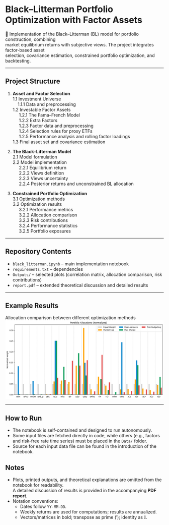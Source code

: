 # Black–Litterman Portfolio Optimization with Factor Assets

📌 Implementation of the Black–Litterman (BL) model for portfolio construction, combining  
market equilibrium returns with subjective views. The project integrates factor-based asset  
selection, covariance estimation, constrained portfolio optimization, and backtesting.

---

## Project Structure

1. **Asset and Factor Selection**  
   1.1 Investment Universe  
   &nbsp;&nbsp;&nbsp;&nbsp;1.1.1 Data and preprocessing  
   1.2 Investable Factor Assets  
   &nbsp;&nbsp;&nbsp;&nbsp;  1.2.1 The Fama–French Model  
   &nbsp;&nbsp;&nbsp;&nbsp;  1.2.2 Extra Factors  
   &nbsp;&nbsp;&nbsp;&nbsp;  1.2.3 Factor data and preprocessing  
   &nbsp;&nbsp;&nbsp;&nbsp;  1.2.4 Selection rules for proxy ETFs  
   &nbsp;&nbsp;&nbsp;&nbsp;  1.2.5 Performance analysis and rolling factor loadings  
   1.3 Final asset set and covariance estimation  

2. **The Black–Litterman Model**  
   2.1 Model formulation  
   2.2 Model implementation  
   &nbsp;&nbsp;&nbsp;&nbsp;  2.2.1 Equilibrium return  
   &nbsp;&nbsp;&nbsp;&nbsp;  2.2.2 Views definition  
   &nbsp;&nbsp;&nbsp;&nbsp;  2.2.3 Views uncertainty  
   &nbsp;&nbsp;&nbsp;&nbsp;  2.2.4 Posterior returns and unconstrained BL allocation  

3. **Constrained Portfolio Optimization**  
   3.1 Optimization methods  
   3.2 Optimization results  
   &nbsp;&nbsp;&nbsp;&nbsp;  3.2.1 Performance metrics  
   &nbsp;&nbsp;&nbsp;&nbsp;  3.2.2 Allocation comparison  
   &nbsp;&nbsp;&nbsp;&nbsp;  3.2.3 Risk contributions  
   &nbsp;&nbsp;&nbsp;&nbsp;  3.2.4 Performance statistics  
   &nbsp;&nbsp;&nbsp;&nbsp;  3.2.5 Portfolio exposures  

---

## Repository Contents
- `black_litterman.ipynb` – main implementation notebook  
- `requirements.txt` – dependencies  
- `Outputs/` – selected plots (correlation matrix, allocation comparison, risk contributions)  
- `report.pdf` – extended theoretical discussion and detailed results  

---

## Example Results

Allocation comparison between different optimization methods
![Portfolio Allocation Comparison](Outputs/allocation.png)

---

## How to Run

- The notebook is self-contained and designed to run autonomously.
- Some input files are fetched directly in code, while others (e.g., factors and risk-free rate time series) must be placed in the `Data/` folder.
- Source for each input data file can be found in the introduction of the notebook.

## Notes

- Plots, printed outputs, and theoretical explanations are omitted from the notebook for readability.  
  A detailed discussion of results is provided in the accompanying **PDF report**.
- Notation conventions:
  - Dates follow `YY-MM-DD`.
  - Weekly returns are used for computations; results are annualized.
  - Vectors/matrices in bold; transpose as prime ($'$); identity as $\mathbb{I}$.


